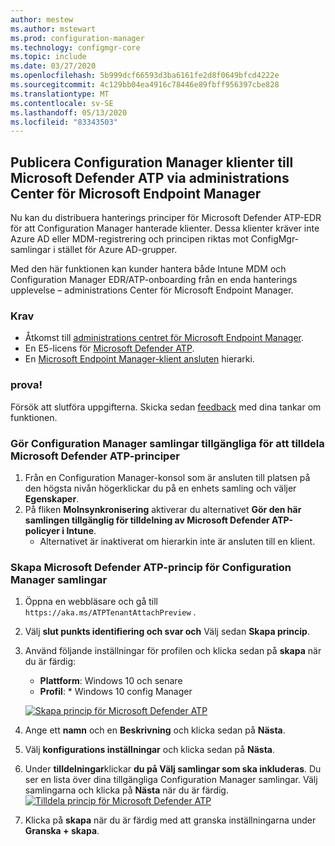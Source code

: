 ```yaml
---
author: mestew
ms.author: mstewart
ms.prod: configuration-manager
ms.technology: configmgr-core
ms.topic: include
ms.date: 03/27/2020
ms.openlocfilehash: 5b999dcf66593d3ba6161fe2d8f0649bfcd4222e
ms.sourcegitcommit: 4c129bb04ea4916c78446e89fbff956397cbe828
ms.translationtype: MT
ms.contentlocale: sv-SE
ms.lasthandoff: 05/13/2020
ms.locfileid: "83343503"
---
```

## <a name="onboard-configuration-manager-clients-to-microsoft-defender-atp-via-the-microsoft-endpoint-manager-admin-center"></a><a name="bkmk_atp"></a>Publicera Configuration Manager klienter till Microsoft Defender ATP via administrations Center för Microsoft Endpoint Manager
<!--5691658-->
Nu kan du distribuera hanterings principer för Microsoft Defender ATP-EDR för att Configuration Manager hanterade klienter. Dessa klienter kräver inte Azure AD eller MDM-registrering och principen riktas mot ConfigMgr-samlingar i stället för Azure AD-grupper.

Med den här funktionen kan kunder hantera både Intune MDM och Configuration Manager EDR/ATP-onboarding från en enda hanterings upplevelse – administrations Center för Microsoft Endpoint Manager.

### <a name="prerequisites"></a>Krav

- Åtkomst till [administrations centret för Microsoft Endpoint Manager](https://endpoint.microsoft.com/).
- En E5-licens för [Microsoft Defender ATP](https://docs.microsoft.com/windows/security/threat-protection/microsoft-defender-atp/minimum-requirements#licensing-requirements).
- En [Microsoft Endpoint Manager-klient ansluten](https://docs.microsoft.com/configmgr/core/get-started/2020/technical-preview-2002-2#bkmk_attach) hierarki.

### <a name="try-it-out"></a>prova!

Försök att slutföra uppgifterna. Skicka sedan [feedback](../../technical-preview-2003.md#bkmk_feedback) med dina tankar om funktionen.

### <a name="make-configuration-manager-collections-available-to-assign-microsoft-defender-atp-policies"></a>Gör Configuration Manager samlingar tillgängliga för att tilldela Microsoft Defender ATP-principer

1. Från en Configuration Manager-konsol som är ansluten till platsen på den högsta nivån högerklickar du på en enhets samling och väljer **Egenskaper**.
1. På fliken **Molnsynkronisering** aktiverar du alternativet **Gör den här samlingen tillgänglig för tilldelning av Microsoft Defender ATP-policyer i Intune**.
   - Alternativet är inaktiverat om hierarkin inte är ansluten till en klient.

### <a name="create-microsoft-defender-atp-policy-for-configuration-manager-collections"></a>Skapa Microsoft Defender ATP-princip för Configuration Manager samlingar

1. Öppna en webbläsare och gå till `https://aka.ms/ATPTenantAttachPreview` .
1. Välj **slut punkts identifiering och svar och** Välj sedan **Skapa princip**.
1. Använd följande inställningar för profilen och klicka sedan på **skapa** när du är färdig:
   - **Plattform**: Windows 10 och senare
   - **Profil**: * Windows 10 config Manager

   [![Skapa princip för Microsoft Defender ATP](../../media/5691658-create-atp-policy.png)](../../media/5691658-create-atp-policy.png#lightbox)
1. Ange ett **namn** och en **Beskrivning** och klicka sedan på **Nästa**.
1. Välj **konfigurations inställningar** och klicka sedan på **Nästa**.
1. Under **tilldelningar**klickar **du på Välj samlingar som ska inkluderas**. Du ser en lista över dina tillgängliga Configuration Manager samlingar. Välj samlingarna och klicka på **Nästa** när du är färdig.
   [![Tilldela princip för Microsoft Defender ATP](../../media/5691658-assign-atp-policy.png)](../../media/5691658-assign-atp-policy.png#lightbox)
1. Klicka på **skapa** när du är färdig med att granska inställningarna under **Granska + skapa**.
